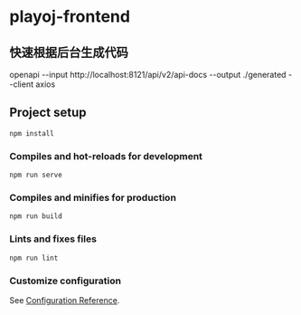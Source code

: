 # playoj-frontend

## 快速根据后台生成代码
openapi --input http://localhost:8121/api/v2/api-docs --output ./generated --client axios

## Project setup
```
npm install
```

### Compiles and hot-reloads for development
```
npm run serve
```

### Compiles and minifies for production
```
npm run build
```

### Lints and fixes files
```
npm run lint
```

### Customize configuration
See [Configuration Reference](https://cli.vuejs.org/config/).

